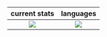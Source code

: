 
current stats              |languages
:-------------------------:|:-------------------------:
![](https://github-readme-stats.vercel.app/api?username=archisha69&show_icons=true&hide_border=true&line_height=20&title_color=1da998&icon_color=1da998&show_owner=true&theme=dark)   |  ![](https://github-readme-stats.vercel.app/api/top-langs/?username=archisha69&layout=compact&langs_count=3&theme=dark)
